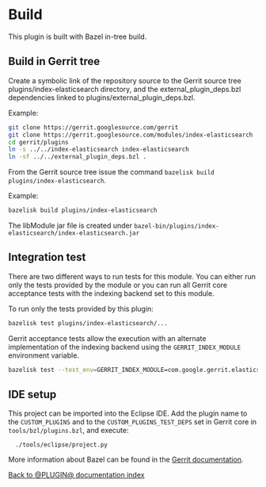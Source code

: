 # Build

This plugin is built with Bazel in-tree build.

## Build in Gerrit tree

Create a symbolic link of the repository source to the Gerrit source
tree plugins/index-elasticsearch directory, and the external_plugin_deps.bzl
dependencies linked to plugins/external_plugin_deps.bzl.

Example:

```sh
git clone https://gerrit.googlesource.com/gerrit
git clone https://gerrit.googlesource.com/modules/index-elasticsearch
cd gerrit/plugins
ln -s ../../index-elasticsearch index-elasticsearch
ln -sf ../../external_plugin_deps.bzl .
```

From the Gerrit source tree issue the command `bazelisk build plugins/index-elasticsearch`.

Example:

```sh
bazelisk build plugins/index-elasticsearch
```

The libModule jar file is created under `bazel-bin/plugins/index-elasticsearch/index-elasticsearch.jar`

## Integration test

There are two different ways to run tests for this module. You can either run only the tests
provided by the module or you can run all Gerrit core acceptance tests with the indexing backend set
to this module.

To run only the tests provided by this plugin:

```sh
bazelisk test plugins/index-elasticsearch/...
```

Gerrit acceptance tests allow the execution with an alternate implementation of
the indexing backend using the `GERRIT_INDEX_MODULE` environment variable.

```sh
bazelisk test --test_env=GERRIT_INDEX_MODULE=com.google.gerrit.elasticsearch.ElasticIndexModule //...
```

## IDE setup

This project can be imported into the Eclipse IDE.
Add the plugin name to the `CUSTOM_PLUGINS` and to the
`CUSTOM_PLUGINS_TEST_DEPS` set in Gerrit core in
`tools/bzl/plugins.bzl`, and execute:

```
  ./tools/eclipse/project.py
```

More information about Bazel can be found in the [Gerrit
documentation](../../../Documentation/dev-bazel.html).

[Back to @PLUGIN@ documentation index][index]

[index]: index.html
